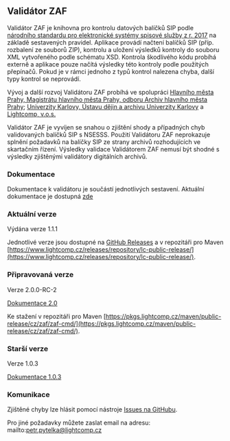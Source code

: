 ## Validátor ZAF

Validátor ZAF je knihovna pro kontrolu datových balíčků SIP podle 
[národního standardu pro elektronické systémy spisové služby z r.
2017](https://www.mvcr.cz/clanek/narodni-standard-pro-elektronicke-systemy-spisove-sluzby.aspx)
na základě sestavených pravidel.
Aplikace provádí načtení balíčků SIP (příp. rozbalení ze souborů ZIP),
kontrolu a uložení výsledků kontroly do souboru XML vytvořeného podle schématu
XSD.
Kontrola škodlivého kódu probíhá externě a aplikace pouze načítá výsledky této
kontroly podle použitých přepínačů. Pokud je v rámci jednoho z typů kontrol
nalezena chyba, další typy kontrol se neprovádí.

Vývoj a další rozvoj Validátoru ZAF probíhá ve spolupráci [Hlavního města Prahy, Magistrátu hlavního města Prahy, 
odboru Archiv hlavního města Prahy](http://www.ahmp.cz/); [Univerzity Karlovy, Ústavu dějin a archivu Univerzity Karlovy](https://udauk.cuni.cz/ARCH-1.html) a [Lightcomp, v.o.s.](https://lightcomp.cz/)

Validátor ZAF je vyvíjen se snahou o zjištění shody a případných chyb validovaných balíčků SIP s NSESSS.
Použití Validátoru ZAF neprokazuje splnění požadavků na balíčky SIP ze strany archivů rozhodujících 
ve skartačním řízení. Výsledky validace Validátorem ZAF nemusí být shodné s výsledky zjištěnými 
validátory digitálních archivů.

### Dokumentace

Dokumentace k validátoru je součástí jednotlivých sestavení. Aktuální dokumentace je dostupná [zde](doc-1.1)

### Aktuální verze

Výdána verze 1.1.1

Jednotlivé verze jsou dostupné na [GitHub Releases](https://github.com/validatorzaf/zaf/releases) a 
v repozitáři pro Maven [https://www.lightcomp.cz/releases/repository/lc-public-release/](https://www.lightcomp.cz/releases/repository/lc-public-release/).

### Připravovaná verze

Verze 2.0.0-RC-2

[Dokumentace 2.0](doc-2.0)

Ke stažení v repozitáři pro Maven [https://pkgs.lightcomp.cz/maven/public-release/cz/zaf/zaf-cmd/](https://pkgs.lightcomp.cz/maven/public-release/cz/zaf/zaf-cmd/).


### Starší verze

Verze 1.0.3

[Dokumentace 1.0.3](doc)


### Komunikace

Zjištěné chyby lze hlásit pomocí nástroje [Issues na GitHubu](https://github.com/validatorzaf/zaf/issues).

Pro jiné požadavky můžete zaslat email na adresu: mailto:petr.pytelka@lightcomp.cz



